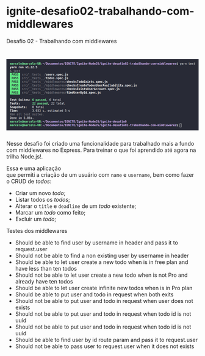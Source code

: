 # ignite-desafio02-trabalhando-com-middlewares

Desafio 02 - Trabalhando com middlewares

<h1 align="center">
    <img src="./imag/yarn_test02.png" />
</h1>

Nesse desafio foi criado uma funcionalidade para trabalhado mais a fundo com middlewares no Express. Para treinar o que foi aprendido até agora na trilha Node.js!. 

Essa e uma aplicação que permiti a criação de um usuário com `name` e `username`, bem como fazer o CRUD de *todos*:

- Criar um novo *todo*;
- Listar todos os *todos*;
- Alterar o `title` e `deadline` de um *todo* existente;
- Marcar um *todo* como feito;
- Excluir um *todo*;

Testes dos middlewares

- Should be able to find user by username in header and pass it to request.user
- Should not be able to find a non existing user by username in header
- Should be able to let user create a new todo when is in free plan and have less than ten todos
- Should not be able to let user create a new todo when is not Pro and already have ten todos
- Should be able to let user create infinite new todos when is in Pro plan
- Should be able to put user and todo in request when both exits
- Should not be able to put user and todo in request when user does not exists
- Should not be able to put user and todo in request when todo id is not uuid
- Should not be able to put user and todo in request when todo id is not uuid
- Should be able to find user by id route param and pass it to request.user
- Should not be able to pass user to request.user when it does not exists
